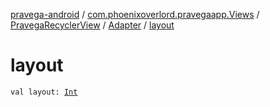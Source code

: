 [pravega-android](../../../index.md) / [com.phoenixoverlord.pravegaapp.Views](../../index.md) / [PravegaRecyclerView](../index.md) / [Adapter](index.md) / [layout](./layout.md)

# layout

`val layout: `[`Int`](https://kotlinlang.org/api/latest/jvm/stdlib/kotlin/-int/index.html)